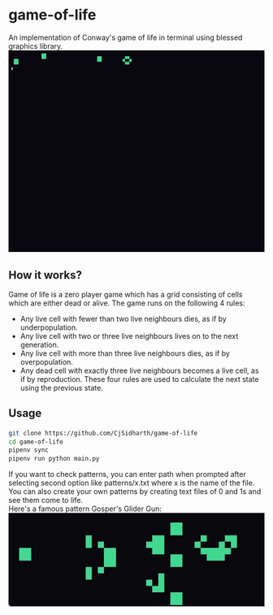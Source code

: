 # game-of-life
An implementation of Conway's game of life in terminal using blessed graphics library.
![](gifs/Random.gif)
## How it works? 
Game of life is a zero player game which has a grid consisting of cells which are either dead or alive. The game runs on the following 4 rules:
- Any live cell with fewer than two live neighbours dies, as if by underpopulation.  
- Any live cell with two or three live neighbours lives on to the next generation.  
- Any live cell with more than three live neighbours dies, as if by overpopulation.  
- Any dead cell with exactly three live neighbours becomes a live cell, as if by reproduction.
These four rules are used to calculate the next state using the previous state.
## Usage
```bash
git clone https://github.com/CjSidharth/game-of-life
cd game-of-life
pipenv sync
pipenv run python main.py
```
If you want to check patterns, you can enter path when prompted after selecting second option like patterns/x.txt where x is the name of the file. You can also create your own patterns by creating text files of 0 and 1s and see them come to life.  
Here's a famous pattern Gosper's Glider Gun:  
![](gifs/Gosper-Glider-Gun.gif)

